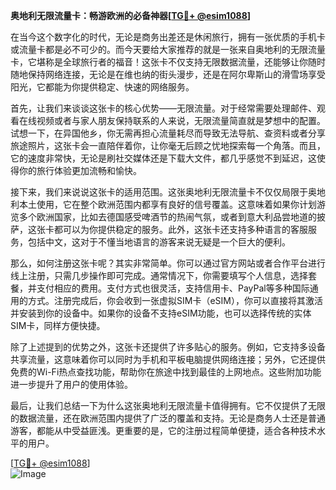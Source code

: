 **奥地利无限流量卡：畅游欧洲的必备神器[[TG💪+ @esim1088](https://t.me/s/esim1088)]**

在当今这个数字化的时代，无论是商务出差还是休闲旅行，拥有一张优质的手机卡或流量卡都是必不可少的。而今天要给大家推荐的就是一张来自奥地利的无限流量卡，它堪称是全球旅行者的福音！这张卡不仅支持无限数据流量，还能够让你随时随地保持网络连接，无论是在维也纳的街头漫步，还是在阿尔卑斯山的滑雪场享受阳光，它都能为你提供稳定、快速的网络服务。

首先，让我们来谈谈这张卡的核心优势——无限流量。对于经常需要处理邮件、观看在线视频或者与家人朋友保持联系的人来说，无限流量简直就是梦想中的配置。试想一下，在异国他乡，你无需再担心流量耗尽而导致无法导航、查资料或者分享旅途照片，这张卡会一直陪伴着你，让你毫无后顾之忧地探索每一个角落。而且，它的速度非常快，无论是刷社交媒体还是下载大文件，都几乎感觉不到延迟，这使得你的旅行体验更加流畅和愉快。

接下来，我们来说说这张卡的适用范围。这张奥地利无限流量卡不仅仅局限于奥地利本土使用，它在整个欧洲范围内都享有良好的信号覆盖。这意味着如果你计划游览多个欧洲国家，比如去德国感受啤酒节的热闹气氛，或者到意大利品尝地道的披萨，这张卡都可以为你提供稳定的服务。此外，这张卡还支持多种语言的客服服务，包括中文，这对于不懂当地语言的游客来说无疑是一个巨大的便利。

那么，如何注册这张卡呢？其实非常简单。你可以通过官方网站或者合作平台进行线上注册，只需几步操作即可完成。通常情况下，你需要填写个人信息，选择套餐，并支付相应的费用。支付方式也很灵活，支持信用卡、PayPal等多种国际通用的方式。注册完成后，你会收到一张虚拟SIM卡（eSIM），你可以直接将其激活并安装到你的设备中。如果你的设备不支持eSIM功能，也可以选择传统的实体SIM卡，同样方便快捷。

除了上述提到的优势之外，这张卡还提供了许多贴心的服务。例如，它支持多设备共享流量，这意味着你可以同时为手机和平板电脑提供网络连接；另外，它还提供免费的Wi-Fi热点查找功能，帮助你在旅途中找到最佳的上网地点。这些附加功能进一步提升了用户的使用体验。

最后，让我们总结一下为什么这张奥地利无限流量卡值得拥有。它不仅提供了无限的数据流量，还在欧洲范围内提供了广泛的覆盖和支持。无论是商务人士还是普通游客，都能从中受益匪浅。更重要的是，它的注册过程简单便捷，适合各种技术水平的用户。

[[TG💪+ @esim1088](https://t.me/s/esim1088)]  
![Image](https://i.postimg.cc/4NQfJmqS/Snipaste-2025-05-13-00-14-12.png)